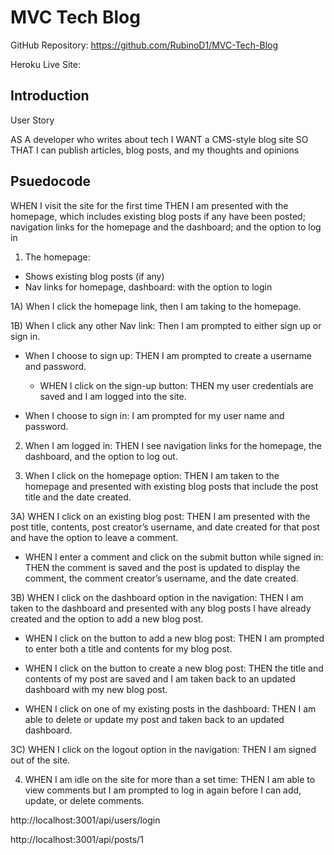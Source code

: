 # MVC Tech Blog

GitHub Repository: https://github.com/RubinoD1/MVC-Tech-Blog

Heroku Live Site: 

## Introduction 

User Story

AS A developer who writes about tech
I WANT a CMS-style blog site
SO THAT I can publish articles, blog posts, and my thoughts and opinions

## Psuedocode

WHEN I visit the site for the first time
THEN I am presented with the homepage, which includes existing blog posts if any have been posted; navigation links for the homepage and the dashboard; and the option to log in


1) The homepage: 

- Shows existing blog posts (if any)
- Nav links for homepage, dashboard: with the option to login 


1A) When I click the homepage link, then I am taking to the homepage. 


1B) When I click any other Nav link: Then I am prompted to either sign up or sign in. 

- When I choose to sign up: THEN I am prompted to create a username and password.
    -  WHEN I click on the sign-up button: THEN my user credentials are saved and I am logged into the site.

- When I choose to sign in: I am prompted for my user name and password. 


2) When I am logged in: THEN I see navigation links for the homepage, the dashboard, and the option to log out.


3) When I click on the homepage option: THEN I am taken to the homepage and presented with existing blog posts that include the post title and the date created. 


3A) WHEN I click on an existing blog post: THEN I am presented with the post title, contents, post creator’s username, and date created for that post and have the option to leave a comment. 

- WHEN I enter a comment and click on the submit button while signed in:
THEN the comment is saved and the post is updated to display the comment, the comment creator’s username, and the date created. 


3B) WHEN I click on the dashboard option in the navigation:
THEN I am taken to the dashboard and presented with any blog posts I have already created and the option to add a new blog post.

- WHEN I click on the button to add a new blog post:
THEN I am prompted to enter both a title and contents for my blog post.

- WHEN I click on the button to create a new blog post:
THEN the title and contents of my post are saved and I am taken back to an updated dashboard with my new blog post.

- WHEN I click on one of my existing posts in the dashboard:
THEN I am able to delete or update my post and taken back to an updated dashboard.


3C) WHEN I click on the logout option in the navigation: THEN I am signed out of the site.


4) WHEN I am idle on the site for more than a set time:
THEN I am able to view comments but I am prompted to log in again before I can add, update, or delete comments.


http://localhost:3001/api/users/login

http://localhost:3001/api/posts/1